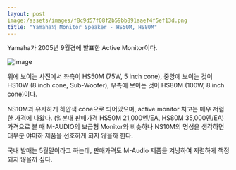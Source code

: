 ```yaml
---
layout: post
image:/assets/images/f8c9d57f08f2b59bb891aaef4f5ef13d.png
title: "Yamaha의 Monitor Speaker - HS50M, HS80M"
---
```


Yamaha가 2005년 9월경에 발표한 Active Monitor이다.

![image](/assets/images/f8c9d57f08f2b59bb891aaef4f5ef13d.png)

위에 보이는 사진에서 좌측이 HS50M (75W, 5 inch cone), 중앙에 보이는 것이 HS10W (8 inch cone, Sub-Woofer), 우측에 보이는 것이 HS80M (100W, 8 inch cone)이다.

NS10M과 유사하게 하얀색 cone으로 되어있으며, active monitor 치고는 매우 저렴한 가격에 나왔다. (일본내 판매가격 HS50M 21,000엔/EA, HS80M 35,000엔/EA) 가격으로 볼 때 M-AUDIO의 보급형 Monitor와 비슷하나 NS10M의 명성을 생각하면 대부분 야마하 제품을 선호하게 되지 않을까 한다.

국내 발매는 5월말이라고 하는데, 판매가격도 M-Audio 제품을 겨냥하여 저렴하게 책정되지 않을까 싶다.

